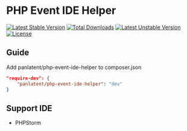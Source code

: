 PHP Event IDE Helper
====================
[![Latest Stable Version](https://poser.pugx.org/panlatent/php-event-ide-helper/v/stable.svg)](https://packagist.org/packages/panlatent/php-event-ide-helper)
[![Total Downloads](https://poser.pugx.org/panlatent/php-event-ide-helper/downloads.svg)](https://packagist.org/packages/panlatent/php-event-ide-helper)
[![Latest Unstable Version](https://poser.pugx.org/panlatent/php-event-ide-helper/v/unstable.svg)](https://packagist.org/packages/panlatent/php-event-ide-helper)
[![License](https://poser.pugx.org/panlatent/php-event-ide-helper/license.svg)](https://packagist.org/packages/panlatent/php-event-ide-helper)

## Guide
Add panlatent/php-event-ide-helper to composer.json
```json
"require-dev": {
    "panlatent/php-event-ide-helper": "dev"
}
```

## Support IDE

+ PHPStorm